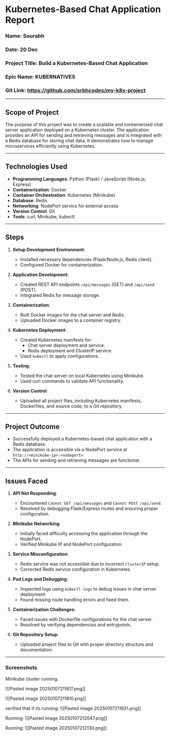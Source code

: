 # Kubernetes-Based Chat Application Report

### Name: Sourabh  
### Date: 20 Dec  
### Project Title: Build a Kubernetes-Based Chat Application
### Epic Name:  KUBERNATIVES
### Git Link: https://github.com/srbhcodes/my-k8s-project

---

## Scope of Project
The purpose of this project was to create a scalable and containerized chat server application deployed on a Kubernetes cluster. The application provides an API for sending and retrieving messages and is integrated with a Redis database for storing chat data. It demonstrates how to manage microservices efficiently using Kubernetes.

---

## Technologies Used
- **Programming Languages**: Python (Flask) / JavaScript (Node.js, Express)
- **Containerization**: Docker
- **Container Orchestration**: Kubernetes (Minikube)
- **Database**: Redis
- **Networking**: NodePort service for external access
- **Version Control**: Git
- **Tools**: curl, Minikube, kubectl

---

## Steps
1. **Setup Development Environment**:
   - Installed necessary dependencies (Flask/Node.js, Redis client).
   - Configured Docker for containerization.

2. **Application Development**:
   - Created REST API endpoints `/api/messages` (GET) and `/api/send` (POST).
   - Integrated Redis for message storage.

3. **Containerization**:
   - Built Docker images for the chat server and Redis.
   - Uploaded Docker images to a container registry.

4. **Kubernetes Deployment**:
   - Created Kubernetes manifests for:
     - Chat server deployment and service.
     - Redis deployment and ClusterIP service.
   - Used `kubectl` to apply configurations.

5. **Testing**:
   - Tested the chat server on local Kubernetes using Minikube.
   - Used curl commands to validate API functionality.

6. **Version Control**:
   - Uploaded all project files, including Kubernetes manifests, Dockerfiles, and source code, to a Git repository.

---

## Project Outcome
- Successfully deployed a Kubernetes-based chat application with a Redis database.
- The application is accessible via a NodePort service at `http://<minikube-ip>:<nodeport>`.
- The APIs for sending and retrieving messages are functional.

---

## Issues Faced
1. **API Not Responding**:
   - Encountered `Cannot GET /api/messages` and `Cannot POST /api/send`.
   - Resolved by debugging Flask/Express routes and ensuring proper configuration.

2. **Minikube Networking**:
   - Initially faced difficulty accessing the application through the NodePort.
   - Verified Minikube IP and NodePort configuration.

3. **Service Misconfiguration**:
   - Redis service was not accessible due to incorrect `ClusterIP` setup.
   - Corrected Redis service configuration in Kubernetes.

4. **Pod Logs and Debugging**:
   - Inspected logs using `kubectl logs` to debug issues in chat server deployment.
   - Found missing route handling errors and fixed them.

5. **Containerization Challenges**:
   - Faced issues with Dockerfile configurations for the chat server.
   - Resolved by verifying dependencies and entrypoints.

6. **Git Repository Setup**:
   - Uploaded project files to Git with proper directory structure and documentation.

---
### Screenshots

Minikube cluster running:

![[Pasted image 20250107211617.png]]

![[Pasted image 20250107211810.png]]

verified that if its running:
![[Pasted image 20250107211831.png]]

Running:
![[Pasted image 20250107212047.png]]

Running:
![[Pasted image 20250107212130.png]]